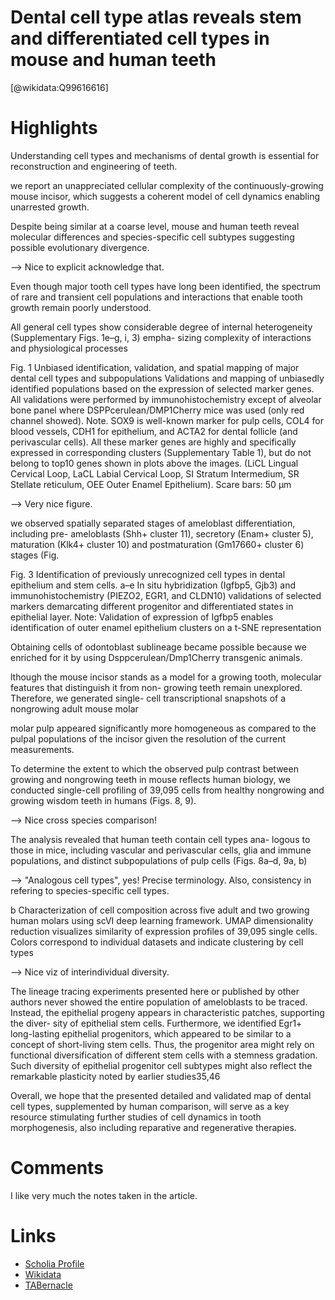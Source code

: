 
Dental cell type atlas reveals stem and differentiated cell types in mouse and human teeth
==========================================================================================
  
  [@wikidata:Q99616616]  

# Highlights

Understanding cell types and mechanisms of dental growth is essential for reconstruction and engineering of teeth.

we report an unappreciated cellular complexity of the continuously-growing mouse incisor, which suggests a coherent model of cell dynamics enabling unarrested growth.

Despite being similar at a coarse level, mouse and human teeth reveal molecular differences and species-specific cell subtypes suggesting possible evolutionary divergence.

--> Nice to explicit acknowledge that.

Even though major tooth cell types have long been identified, the spectrum of rare and transient cell populations and interactions that enable tooth growth remain poorly understood.

All general cell types show considerable degree of internal heterogeneity (Supplementary Figs. 1e–g, i, 3) empha- sizing complexity of interactions and physiological processes

Fig. 1 Unbiased identification, validation, and spatial mapping of major dental cell types and subpopulations
Validations and mapping of unbiasedly identified populations based on the expression of selected marker genes. All validations were performed by immunohistochemistry except of alveolar bone panel where DSPPcerulean/DMP1Cherry mice was used (only red channel showed). Note. SOX9 is well-known marker for pulp cells, COL4 for blood vessels, CDH1 for epithelium, and ACTA2 for dental follicle (and perivascular cells). All these marker genes are highly and specifically expressed in corresponding clusters (Supplementary Table 1), but do not belong to top10 genes shown in plots above the images. (LiCL Lingual Cervical Loop, LaCL Labial Cervical Loop, SI Stratum Intermedium, SR Stellate reticulum, OEE Outer Enamel Epithelium). Scare bars: 50 µm

--> Very nice figure.

we observed spatially separated stages of ameloblast differentiation, including pre- ameloblasts (Shh+ cluster 11), secretory (Enam+ cluster 5), maturation (Klk4+ cluster 10) and postmaturation (Gm17660+ cluster 6) stages (Fig.

Fig. 3 Identification of previously unrecognized cell types in dental epithelium and stem cells. a–e In situ hybridization (Igfbp5, Gjb3) and immunohistochemistry (PIEZO2, EGR1, and CLDN10) validations of selected markers demarcating different progenitor and differentiated states in epithelial layer. Note: Validation of expression of Igfbp5 enables identification of outer enamel epithelium clusters on a t-SNE representation

Obtaining cells of odontoblast sublineage became possible because we enriched for it by using Dsppcerulean/Dmp1Cherry transgenic animals.

lthough the mouse incisor stands as a model for a growing tooth, molecular features that distinguish it from non- growing teeth remain unexplored. Therefore, we generated single- cell transcriptional snapshots of a nongrowing adult mouse molar

molar pulp appeared significantly more homogeneous as compared to the pulpal populations of the incisor given the resolution of the current measurements.

To determine the extent to which the observed pulp contrast between growing and nongrowing teeth in mouse reflects human biology, we conducted single-cell profiling of 39,095 cells from healthy nongrowing and growing wisdom teeth in humans (Figs. 8, 9).

--> Nice cross species comparison!

The analysis revealed that human teeth contain cell types ana- logous to those in mice, including vascular and perivascular cells, glia and immune populations, and distinct subpopulations of pulp cells (Figs. 8a–d, 9a, b)

--> "Analogous cell types", yes! Precise terminology. Also, consistency in refering to species-specific cell types.

b Characterization of cell composition across five adult and two growing human molars using scVI deep learning framework. UMAP dimensionality reduction visualizes similarity of expression profiles of 39,095 single cells. Colors correspond to individual datasets and indicate clustering by cell types

--> Nice viz of interindividual diversity.

The lineage tracing experiments presented here or published by other authors never showed the entire population of ameloblasts to be traced. Instead, the epithelial progeny appears in characteristic patches, supporting the diver- sity of epithelial stem cells. Furthermore, we identified Egr1+ long-lasting epithelial progenitors, which appeared to be similar to a concept of short-living stem cells. Thus, the progenitor area might rely on functional diversification of different stem cells with a stemness gradation. Such diversity of epithelial progenitor cell subtypes might also reflect the remarkable plasticity noted by earlier studies35,46


Overall, we hope that the presented detailed and validated map
of dental cell types, supplemented by human comparison, will serve as a key resource stimulating further studies of cell dynamics in tooth morphogenesis, also including reparative and regenerative therapies.

# Comments

I like very much the notes taken in the article.

# Links
  
 * [Scholia Profile](https://scholia.toolforge.org/work/Q99616616)  
 * [Wikidata](https://www.wikidata.org/wiki/Q99616616)  
 * [TABernacle](https://tabernacle.toolforge.org/?#/tab/manual/Q99616616/P921%3BP4510)  
